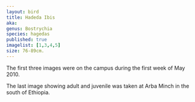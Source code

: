 ```yaml
---
layout: bird
title: Hadeda Ibis
aka: 
genus: Bostrychia
species: hagedas
published: true
imagelist: [1,3,4,5]
size: 76-89cm.
---
```


The first three images were on the campus during the first week of May 2010.

The last image showing adult and juvenile was taken at Arba Minch in the south of Ethiopia.
 
